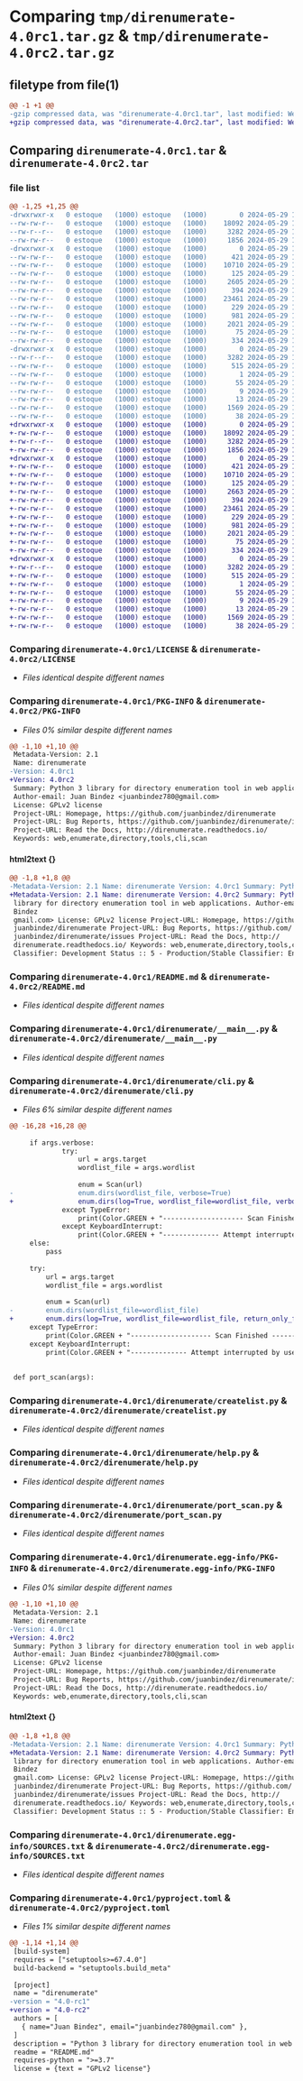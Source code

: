 # Comparing `tmp/direnumerate-4.0rc1.tar.gz` & `tmp/direnumerate-4.0rc2.tar.gz`

## filetype from file(1)

```diff
@@ -1 +1 @@
-gzip compressed data, was "direnumerate-4.0rc1.tar", last modified: Wed May 29 13:13:48 2024, max compression
+gzip compressed data, was "direnumerate-4.0rc2.tar", last modified: Wed May 29 13:27:36 2024, max compression
```

## Comparing `direnumerate-4.0rc1.tar` & `direnumerate-4.0rc2.tar`

### file list

```diff
@@ -1,25 +1,25 @@
-drwxrwxr-x   0 estoque   (1000) estoque   (1000)        0 2024-05-29 13:13:48.205270 direnumerate-4.0rc1/
--rw-rw-r--   0 estoque   (1000) estoque   (1000)    18092 2024-05-29 11:49:39.000000 direnumerate-4.0rc1/LICENSE
--rw-r--r--   0 estoque   (1000) estoque   (1000)     3282 2024-05-29 13:13:48.205270 direnumerate-4.0rc1/PKG-INFO
--rw-rw-r--   0 estoque   (1000) estoque   (1000)     1856 2024-05-29 11:52:24.000000 direnumerate-4.0rc1/README.md
-drwxrwxr-x   0 estoque   (1000) estoque   (1000)        0 2024-05-29 13:13:48.197270 direnumerate-4.0rc1/direnumerate/
--rw-rw-r--   0 estoque   (1000) estoque   (1000)      421 2024-05-29 11:52:24.000000 direnumerate-4.0rc1/direnumerate/__init__.py
--rw-rw-r--   0 estoque   (1000) estoque   (1000)    10710 2024-05-29 13:12:31.000000 direnumerate-4.0rc1/direnumerate/__main__.py
--rw-rw-r--   0 estoque   (1000) estoque   (1000)      125 2024-05-29 11:49:39.000000 direnumerate-4.0rc1/direnumerate/banner.py
--rw-rw-r--   0 estoque   (1000) estoque   (1000)     2605 2024-05-29 12:47:49.000000 direnumerate-4.0rc1/direnumerate/cli.py
--rw-rw-r--   0 estoque   (1000) estoque   (1000)      394 2024-05-29 11:49:39.000000 direnumerate-4.0rc1/direnumerate/colors.py
--rw-rw-r--   0 estoque   (1000) estoque   (1000)    23461 2024-05-29 11:49:39.000000 direnumerate-4.0rc1/direnumerate/createlist.py
--rw-rw-r--   0 estoque   (1000) estoque   (1000)      229 2024-05-29 11:49:39.000000 direnumerate-4.0rc1/direnumerate/exceptions.py
--rw-rw-r--   0 estoque   (1000) estoque   (1000)      981 2024-05-29 11:49:39.000000 direnumerate-4.0rc1/direnumerate/help.py
--rw-rw-r--   0 estoque   (1000) estoque   (1000)     2021 2024-05-29 12:07:50.000000 direnumerate-4.0rc1/direnumerate/port_scan.py
--rw-rw-r--   0 estoque   (1000) estoque   (1000)       75 2024-05-29 12:24:09.000000 direnumerate-4.0rc1/direnumerate/version.py
--rw-rw-r--   0 estoque   (1000) estoque   (1000)      334 2024-05-29 11:49:39.000000 direnumerate-4.0rc1/direnumerate/warning.py
-drwxrwxr-x   0 estoque   (1000) estoque   (1000)        0 2024-05-29 13:13:48.201270 direnumerate-4.0rc1/direnumerate.egg-info/
--rw-r--r--   0 estoque   (1000) estoque   (1000)     3282 2024-05-29 13:13:47.000000 direnumerate-4.0rc1/direnumerate.egg-info/PKG-INFO
--rw-rw-r--   0 estoque   (1000) estoque   (1000)      515 2024-05-29 13:13:48.000000 direnumerate-4.0rc1/direnumerate.egg-info/SOURCES.txt
--rw-rw-r--   0 estoque   (1000) estoque   (1000)        1 2024-05-29 13:13:48.000000 direnumerate-4.0rc1/direnumerate.egg-info/dependency_links.txt
--rw-rw-r--   0 estoque   (1000) estoque   (1000)       55 2024-05-29 13:13:48.000000 direnumerate-4.0rc1/direnumerate.egg-info/entry_points.txt
--rw-rw-r--   0 estoque   (1000) estoque   (1000)        9 2024-05-29 13:13:48.000000 direnumerate-4.0rc1/direnumerate.egg-info/requires.txt
--rw-rw-r--   0 estoque   (1000) estoque   (1000)       13 2024-05-29 13:13:48.000000 direnumerate-4.0rc1/direnumerate.egg-info/top_level.txt
--rw-rw-r--   0 estoque   (1000) estoque   (1000)     1569 2024-05-29 12:47:52.000000 direnumerate-4.0rc1/pyproject.toml
--rw-rw-r--   0 estoque   (1000) estoque   (1000)       38 2024-05-29 13:13:48.205270 direnumerate-4.0rc1/setup.cfg
+drwxrwxr-x   0 estoque   (1000) estoque   (1000)        0 2024-05-29 13:27:36.689468 direnumerate-4.0rc2/
+-rw-rw-r--   0 estoque   (1000) estoque   (1000)    18092 2024-05-29 11:49:39.000000 direnumerate-4.0rc2/LICENSE
+-rw-r--r--   0 estoque   (1000) estoque   (1000)     3282 2024-05-29 13:27:36.685468 direnumerate-4.0rc2/PKG-INFO
+-rw-rw-r--   0 estoque   (1000) estoque   (1000)     1856 2024-05-29 11:52:24.000000 direnumerate-4.0rc2/README.md
+drwxrwxr-x   0 estoque   (1000) estoque   (1000)        0 2024-05-29 13:27:36.685468 direnumerate-4.0rc2/direnumerate/
+-rw-rw-r--   0 estoque   (1000) estoque   (1000)      421 2024-05-29 11:52:24.000000 direnumerate-4.0rc2/direnumerate/__init__.py
+-rw-rw-r--   0 estoque   (1000) estoque   (1000)    10710 2024-05-29 13:12:31.000000 direnumerate-4.0rc2/direnumerate/__main__.py
+-rw-rw-r--   0 estoque   (1000) estoque   (1000)      125 2024-05-29 11:49:39.000000 direnumerate-4.0rc2/direnumerate/banner.py
+-rw-rw-r--   0 estoque   (1000) estoque   (1000)     2663 2024-05-29 13:24:06.000000 direnumerate-4.0rc2/direnumerate/cli.py
+-rw-rw-r--   0 estoque   (1000) estoque   (1000)      394 2024-05-29 11:49:39.000000 direnumerate-4.0rc2/direnumerate/colors.py
+-rw-rw-r--   0 estoque   (1000) estoque   (1000)    23461 2024-05-29 11:49:39.000000 direnumerate-4.0rc2/direnumerate/createlist.py
+-rw-rw-r--   0 estoque   (1000) estoque   (1000)      229 2024-05-29 11:49:39.000000 direnumerate-4.0rc2/direnumerate/exceptions.py
+-rw-rw-r--   0 estoque   (1000) estoque   (1000)      981 2024-05-29 11:49:39.000000 direnumerate-4.0rc2/direnumerate/help.py
+-rw-rw-r--   0 estoque   (1000) estoque   (1000)     2021 2024-05-29 12:07:50.000000 direnumerate-4.0rc2/direnumerate/port_scan.py
+-rw-rw-r--   0 estoque   (1000) estoque   (1000)       75 2024-05-29 13:22:18.000000 direnumerate-4.0rc2/direnumerate/version.py
+-rw-rw-r--   0 estoque   (1000) estoque   (1000)      334 2024-05-29 11:49:39.000000 direnumerate-4.0rc2/direnumerate/warning.py
+drwxrwxr-x   0 estoque   (1000) estoque   (1000)        0 2024-05-29 13:27:36.685468 direnumerate-4.0rc2/direnumerate.egg-info/
+-rw-r--r--   0 estoque   (1000) estoque   (1000)     3282 2024-05-29 13:27:36.000000 direnumerate-4.0rc2/direnumerate.egg-info/PKG-INFO
+-rw-rw-r--   0 estoque   (1000) estoque   (1000)      515 2024-05-29 13:27:36.000000 direnumerate-4.0rc2/direnumerate.egg-info/SOURCES.txt
+-rw-rw-r--   0 estoque   (1000) estoque   (1000)        1 2024-05-29 13:27:36.000000 direnumerate-4.0rc2/direnumerate.egg-info/dependency_links.txt
+-rw-rw-r--   0 estoque   (1000) estoque   (1000)       55 2024-05-29 13:27:36.000000 direnumerate-4.0rc2/direnumerate.egg-info/entry_points.txt
+-rw-rw-r--   0 estoque   (1000) estoque   (1000)        9 2024-05-29 13:27:36.000000 direnumerate-4.0rc2/direnumerate.egg-info/requires.txt
+-rw-rw-r--   0 estoque   (1000) estoque   (1000)       13 2024-05-29 13:27:36.000000 direnumerate-4.0rc2/direnumerate.egg-info/top_level.txt
+-rw-rw-r--   0 estoque   (1000) estoque   (1000)     1569 2024-05-29 13:26:12.000000 direnumerate-4.0rc2/pyproject.toml
+-rw-rw-r--   0 estoque   (1000) estoque   (1000)       38 2024-05-29 13:27:36.689468 direnumerate-4.0rc2/setup.cfg
```

### Comparing `direnumerate-4.0rc1/LICENSE` & `direnumerate-4.0rc2/LICENSE`

 * *Files identical despite different names*

### Comparing `direnumerate-4.0rc1/PKG-INFO` & `direnumerate-4.0rc2/PKG-INFO`

 * *Files 0% similar despite different names*

```diff
@@ -1,10 +1,10 @@
 Metadata-Version: 2.1
 Name: direnumerate
-Version: 4.0rc1
+Version: 4.0rc2
 Summary: Python 3 library for directory enumeration tool in web applications.
 Author-email: Juan Bindez <juanbindez780@gmail.com>
 License: GPLv2 license
 Project-URL: Homepage, https://github.com/juanbindez/direnumerate
 Project-URL: Bug Reports, https://github.com/juanbindez/direnumerate/issues
 Project-URL: Read the Docs, http://direnumerate.readthedocs.io/
 Keywords: web,enumerate,directory,tools,cli,scan
```

#### html2text {}

```diff
@@ -1,8 +1,8 @@
-Metadata-Version: 2.1 Name: direnumerate Version: 4.0rc1 Summary: Python 3
+Metadata-Version: 2.1 Name: direnumerate Version: 4.0rc2 Summary: Python 3
 library for directory enumeration tool in web applications. Author-email: Juan
 Bindez
 gmail.com> License: GPLv2 license Project-URL: Homepage, https://github.com/
 juanbindez/direnumerate Project-URL: Bug Reports, https://github.com/
 juanbindez/direnumerate/issues Project-URL: Read the Docs, http://
 direnumerate.readthedocs.io/ Keywords: web,enumerate,directory,tools,cli,scan
 Classifier: Development Status :: 5 - Production/Stable Classifier: Environment
```

### Comparing `direnumerate-4.0rc1/README.md` & `direnumerate-4.0rc2/README.md`

 * *Files identical despite different names*

### Comparing `direnumerate-4.0rc1/direnumerate/__main__.py` & `direnumerate-4.0rc2/direnumerate/__main__.py`

 * *Files identical despite different names*

### Comparing `direnumerate-4.0rc1/direnumerate/cli.py` & `direnumerate-4.0rc2/direnumerate/cli.py`

 * *Files 6% similar despite different names*

```diff
@@ -16,28 +16,28 @@
 
     if args.verbose:
             try:
                 url = args.target
                 wordlist_file = args.wordlist
 
                 enum = Scan(url)
-                enum.dirs(wordlist_file, verbose=True)
+                enum.dirs(log=True, wordlist_file=wordlist_file, verbose=True)
             except TypeError:
                 print(Color.GREEN + "-------------------- Scan Finished --------------------" + Color.RESET)
             except KeyboardInterrupt:
                 print(Color.GREEN + "-------------- Attempt interrupted by user ------------" + Color.RESET)
     else:
         pass
 
     try:
         url = args.target
         wordlist_file = args.wordlist
 
         enum = Scan(url)
-        enum.dirs(wordlist_file=wordlist_file)
+        enum.dirs(log=True, wordlist_file=wordlist_file, return_only_found=True)
     except TypeError:
         print(Color.GREEN + "-------------------- Scan Finished --------------------" + Color.RESET)
     except KeyboardInterrupt:
         print(Color.GREEN + "-------------- Attempt interrupted by user ------------" + Color.RESET)
 
 
 def port_scan(args):
```

### Comparing `direnumerate-4.0rc1/direnumerate/createlist.py` & `direnumerate-4.0rc2/direnumerate/createlist.py`

 * *Files identical despite different names*

### Comparing `direnumerate-4.0rc1/direnumerate/help.py` & `direnumerate-4.0rc2/direnumerate/help.py`

 * *Files identical despite different names*

### Comparing `direnumerate-4.0rc1/direnumerate/port_scan.py` & `direnumerate-4.0rc2/direnumerate/port_scan.py`

 * *Files identical despite different names*

### Comparing `direnumerate-4.0rc1/direnumerate.egg-info/PKG-INFO` & `direnumerate-4.0rc2/direnumerate.egg-info/PKG-INFO`

 * *Files 0% similar despite different names*

```diff
@@ -1,10 +1,10 @@
 Metadata-Version: 2.1
 Name: direnumerate
-Version: 4.0rc1
+Version: 4.0rc2
 Summary: Python 3 library for directory enumeration tool in web applications.
 Author-email: Juan Bindez <juanbindez780@gmail.com>
 License: GPLv2 license
 Project-URL: Homepage, https://github.com/juanbindez/direnumerate
 Project-URL: Bug Reports, https://github.com/juanbindez/direnumerate/issues
 Project-URL: Read the Docs, http://direnumerate.readthedocs.io/
 Keywords: web,enumerate,directory,tools,cli,scan
```

#### html2text {}

```diff
@@ -1,8 +1,8 @@
-Metadata-Version: 2.1 Name: direnumerate Version: 4.0rc1 Summary: Python 3
+Metadata-Version: 2.1 Name: direnumerate Version: 4.0rc2 Summary: Python 3
 library for directory enumeration tool in web applications. Author-email: Juan
 Bindez
 gmail.com> License: GPLv2 license Project-URL: Homepage, https://github.com/
 juanbindez/direnumerate Project-URL: Bug Reports, https://github.com/
 juanbindez/direnumerate/issues Project-URL: Read the Docs, http://
 direnumerate.readthedocs.io/ Keywords: web,enumerate,directory,tools,cli,scan
 Classifier: Development Status :: 5 - Production/Stable Classifier: Environment
```

### Comparing `direnumerate-4.0rc1/direnumerate.egg-info/SOURCES.txt` & `direnumerate-4.0rc2/direnumerate.egg-info/SOURCES.txt`

 * *Files identical despite different names*

### Comparing `direnumerate-4.0rc1/pyproject.toml` & `direnumerate-4.0rc2/pyproject.toml`

 * *Files 1% similar despite different names*

```diff
@@ -1,14 +1,14 @@
 [build-system]
 requires = ["setuptools>=67.4.0"]
 build-backend = "setuptools.build_meta"
 
 [project]
 name = "direnumerate"
-version = "4.0-rc1"
+version = "4.0-rc2"
 authors = [
   { name="Juan Bindez", email="juanbindez780@gmail.com" },
 ]
 description = "Python 3 library for directory enumeration tool in web applications."
 readme = "README.md"
 requires-python = ">=3.7"
 license = {text = "GPLv2 license"}
```

